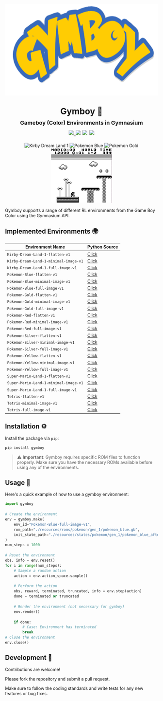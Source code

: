 <div align="middle">
  <h1>
    <p>
      <img src="docs/images/logo.png" alt="Logo" height="300" />
    </p>
    Gymboy 🤖
    <br>
    <span style="font-size: large">
      Gameboy (Color) Environments in Gymnasium 
    </span>
    <br>
      <a href="https://github.com/psf/black">
        <img src="https://img.shields.io/badge/code%20style-black-000000.svg">
      </a>
      <a>
        <img src="https://img.shields.io/badge/python-3.10-blue">
      </a>
      <a>
        <img src="https://img.shields.io/badge/tests-passed-brightgreen">
      </a>
      <a>
        <img src="https://img.shields.io/badge/coverage-99%25-brightgreen">
      </a>
  </h1>
  <img src="docs/gifs/kirby_dream_land_1.gif" alt="Kirby Dream Land 1" width="200" />
  <img src="docs/gifs/pokemon_blue.gif" alt="Pokemon Blue" width="200" />
  <img src="docs/gifs/pokemon_gold.gif" alt="Pokemon Gold" width="200" />
  <img src="docs/gifs/super_mario_land_1.gif" alt="Super Mario Land 1" width="200" />
</div>

Gymboy supports a range of different RL environments from the Game Boy Color using the Gymnasium API.

## Implemented Environments 🌍

| Environment Name                      | Python Source                                                                                                             |
| ------------------------------------- | ------------------------------------------------------------------------------------------------------------------------- |
| `Kirby-Dream-Land-1-flatten-v1`       | [Click](https://github.com/nobodyPerfecZ/gymboy/blob/master/gymboy/environments/kirby/dream_land_1/kirby_dream_land_1.py) |
| `Kirby-Dream-Land-1-minimal-image-v1` | [Click](https://github.com/nobodyPerfecZ/gymboy/blob/master/gymboy/environments/kirby/dream_land_1/kirby_dream_land_1.py) |
| `Kirby-Dream-Land-1-full-image-v1`    | [Click](https://github.com/nobodyPerfecZ/gymboy/blob/master/gymboy/environments/kirby/dream_land_1/kirby_dream_land_1.py) |
| `Pokemon-Blue-flatten-v1`             | [Click](https://github.com/nobodyPerfecZ/gymboy/blob/master/gymboy/environments/pokemon/gen_1/blue.py)                    |
| `Pokemon-Blue-minimal-image-v1`       | [Click](https://github.com/nobodyPerfecZ/gymboy/blob/master/gymboy/environments/pokemon/gen_1/blue.py)                    |
| `Pokemon-Blue-full-image-v1`          | [Click](https://github.com/nobodyPerfecZ/gymboy/blob/master/gymboy/environments/pokemon/gen_1/blue.py)                    |
| `Pokemon-Gold-flatten-v1`             | [Click](https://github.com/nobodyPerfecZ/gymboy/blob/master/gymboy/environments/pokemon/gen_2/gold.py)                    |
| `Pokemon-Gold-minimal-image-v1`       | [Click](https://github.com/nobodyPerfecZ/gymboy/blob/master/gymboy/environments/pokemon/gen_2/gold.py)                    |
| `Pokemon-Gold-full-image-v1`          | [Click](https://github.com/nobodyPerfecZ/gymboy/blob/master/gymboy/environments/pokemon/gen_2/gold.py)                    |
| `Pokemon-Red-flatten-v1`              | [Click](https://github.com/nobodyPerfecZ/gymboy/blob/master/gymboy/environments/pokemon/gen_1/red.py)                     |
| `Pokemon-Red-minimal-image-v1`        | [Click](https://github.com/nobodyPerfecZ/gymboy/blob/master/gymboy/environments/pokemon/gen_1/red.py)                     |
| `Pokemon-Red-full-image-v1`           | [Click](https://github.com/nobodyPerfecZ/gymboy/blob/master/gymboy/environments/pokemon/gen_1/red.py)                     |
| `Pokemon-Silver-flatten-v1`           | [Click](https://github.com/nobodyPerfecZ/gymboy/blob/master/gymboy/environments/pokemon/gen_2/silver.py)                  |
| `Pokemon-Silver-minimal-image-v1`     | [Click](https://github.com/nobodyPerfecZ/gymboy/blob/master/gymboy/environments/pokemon/gen_2/silver.py)                  |
| `Pokemon-Silver-full-image-v1`        | [Click](https://github.com/nobodyPerfecZ/gymboy/blob/master/gymboy/environments/pokemon/gen_2/silver.py)                  |
| `Pokemon-Yellow-flatten-v1`           | [Click](https://github.com/nobodyPerfecZ/gymboy/blob/master/gymboy/environments/pokemon/gen_1/yellow.py)                  |
| `Pokemon-Yellow-minimal-image-v1`     | [Click](https://github.com/nobodyPerfecZ/gymboy/blob/master/gymboy/environments/pokemon/gen_1/yellow.py)                  |
| `Pokemon-Yellow-full-image-v1`        | [Click](https://github.com/nobodyPerfecZ/gymboy/blob/master/gymboy/environments/pokemon/gen_1/yellow.py)                  |
| `Super-Mario-Land-1-flatten-v1`       | [Click](https://github.com/nobodyPerfecZ/gymboy/blob/master/gymboy/environments/mario/land_1/super_mario_land_1.py)       |
| `Super-Mario-Land-1-minimal-image-v1` | [Click](https://github.com/nobodyPerfecZ/gymboy/blob/master/gymboy/environments/mario/land_1/super_mario_land_1.py)       |
| `Super-Mario-Land-1-full-image-v1`    | [Click](https://github.com/nobodyPerfecZ/gymboy/blob/master/gymboy/environments/mario/land_1/super_mario_land_1.py)       |
| `Tetris-flatten-v1`                   | [Click](https://github.com/nobodyPerfecZ/gymboy/blob/master/gymboy/environments/tetris/tetris/tetris.py)                  |
| `Tetris-minimal-image-v1`             | [Click](https://github.com/nobodyPerfecZ/gymboy/blob/master/gymboy/environments/tetris/tetris/tetris.py)                  |
| `Tetris-full-image-v1`                | [Click](https://github.com/nobodyPerfecZ/gymboy/blob/master/gymboy/environments/tetris/tetris/tetris.py)                  |

## Installation ⚙️

Install the package via `pip`:

```bash
pip install gymboy
```

> ⚠️ **Important**: Gymboy requires specific ROM files to function properly. Make sure you have the necessary ROMs available before using any of the environments.

## Usage 🚀

Here's a quick example of how to use a gymboy environment:

```python
import gymboy

# Create the environment
env = gymboy.make(
    env_id="Pokemon-Blue-full-image-v1",
    rom_path="./resources/roms/pokemon/gen_1/pokemon_blue.gb",
    init_state_path="./resources/states/pokemon/gen_1/pokemon_blue_after_intro.state",
)
num_steps = 1000

# Reset the environment
obs, info = env.reset()
for i in range(num_steps):
    # Sample a random action
    action = env.action_space.sample()

    # Perform the action
    obs, reward, terminated, truncated, info = env.step(action)
    done = terminated or truncated

    # Render the environment (not necessary for gymboy)
    env.render()

    if done:
        # Case: Environment has terminated
        break
# Close the environment
env.close()
```

## Development 🔧

Contributions are welcome!

Please fork the repository and submit a pull request.

Make sure to follow the coding standards and write tests for any new features or bug fixes.
